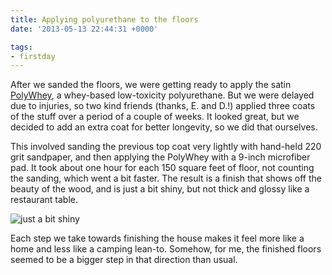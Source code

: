 ```yaml
---
title: Applying polyurethane to the floors
date: '2013-05-13 22:44:31 +0000'

tags:
- firstday
---
```


After we sanded the floors, we were getting ready to apply the satin
[PolyWhey](https://vermontnaturalcoatings.com/product/polywhey-floor-finish/),
a whey-based low-toxicity polyurethane.  But we were delayed due to
injuries, so two kind friends (thanks, E. and D.!) applied three coats
of the stuff over a period of a couple of weeks.  It looked great, but
we decided to add an extra coat for better longevity, so we did that
ourselves.
<!--more-->

This involved sanding the previous top coat very lightly
with hand-held 220 grit sandpaper, and then applying the PolyWhey with
a 9-inch microfiber pad. It took about one hour for each 150 square
feet of floor, not counting the sanding, which went a bit faster.  The
result is a finish that shows off the beauty of the wood, and is
just a bit shiny,
but not thick and glossy like a restaurant table.

![[just a bit shiny](/gallery/firstday-cottage/IMG_20130513_113750_hu_10f42570f1711c8a.jpg)](/gallery/firstday-cottage/IMG_20130513_113750.jpg)

Each step we take towards finishing the house makes it feel more like
a home and less like a camping lean-to.  Somehow, for me, the finished
floors seemed to be a bigger step in that direction than usual.
